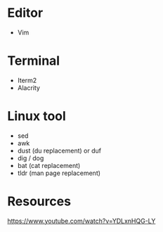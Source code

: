 # Editor
- Vim
# Terminal
- Iterm2
- Alacrity

# Linux tool
- sed
- awk
- dust (du replacement) or duf
- dig / dog
- bat (cat replacement)
- tldr (man page replacement)

# Resources
https://www.youtube.com/watch?v=YDLxnHQG-LY